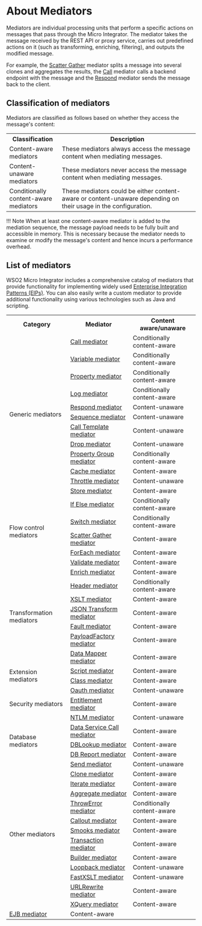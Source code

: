 # About Mediators

Mediators are individual processing units that perform a specific actions on messages that pass through the Micro Integrator. The mediator takes the message received by the REST API or proxy service, carries out predefined actions on it (such as transforming, enriching, filtering), and outputs the modified message. 

For example, the [Scatter Gather]({{base_path}}/reference/mediators/scatter-gather-mediator) mediator splits a message into several clones and aggregates the results, the [Call]({{base_path}}/reference/mediators/call-mediator) mediator calls a backend endpoint with the message and the [Respond]({{base_path}}/reference/mediators/respond-mediator) mediator sends the message back to the client.

## Classification of mediators

Mediators are classified as follows based on whether they access the message's content: 

<table>
  <col width="140">
  <tr>
    <th>Classification</th>
    <th>Description</th>
  </tr>
  <tr>
    <td>Content-aware mediators</td>
    <td>
      These mediators always access the message content when mediating messages.
    </td>
  </tr>
  <tr>
    <td>Content-unaware mediators</td>
    <td>
      These mediators never access the message content when mediating messages.
    </td>
  </tr>
  <tr>
    <td>Conditionally content-aware mediators</td>
    <td>
      These mediators could be either content-aware or content-unaware depending on their usage in the configuration.
    </td>
  </tr>
</table>

!!! Note
    When at least one content-aware mediator is added to the mediation sequence, the message payload needs to be fully built and accessible in memory. This is necessary because the mediator needs to examine or modify the message's content and hence incurs a performance overhead.

## List of mediators

WSO2 Micro Integrator includes a comprehensive catalog of mediators that provide functionality for implementing widely used [Enterprise Integration Patterns (EIPs)]({{base_path}}/learn/enterprise-integration-patterns/eip-overview/). You can also easily write a custom mediator to provide additional functionality using various technologies such as Java and scripting.

<table>
  <tr>
    <th>Category</th>
    <th>Mediator</th>
    <th>Content aware/unaware</th>
  </tr>
  <tr>
    <td rowspan="12">Generic mediators</td>
    <td>
      <a href="{{base_path}}/reference/mediators/call-mediator">Call mediator</a>
    </td>
    <td>Conditionally content-aware</td>
  </tr>
  <tr>
    <td>
      <a href="{{base_path}}/reference/mediators/variable-mediator">Variable mediator</a>
    </td>
    <td>Conditionally content-aware</td>
  </tr>
  <tr>
    <td>
      <a href="{{base_path}}/reference/mediators/property-mediator">Property mediator</a>
    </td>
    <td>Conditionally content-aware</td>
  </tr>
  <tr>
    <td>
      <a href="{{base_path}}/reference/mediators/log-mediator">Log mediator</a>
    </td>
    <td>Conditionally content-aware</td>
  </tr>
  <tr>
    <td>
      <a href="{{base_path}}/reference/mediators/respond-mediator">Respond mediator</a>
    </td>
    <td>Content-unaware</td>
  </tr>
  <tr>
    <td>
      <a href="{{base_path}}/reference/mediators/sequence-mediator">Sequence mediator</a>
    </td>
    <td>Content-unaware</td>
  </tr>
  <tr>
    <td>
      <a href="{{base_path}}/reference/mediators/call-template-mediator">Call Template mediator</a>
    </td>
    <td>Content-unaware</td>
  </tr>
  <tr>
    <td>
      <a href="{{base_path}}/reference/mediators/drop-mediator">Drop mediator</a>
    </td>
    <td>Content-unaware</td>
  </tr>
  <tr>
    <td>
      <a href="{{base_path}}/reference/mediators/property-group-mediator">Property Group mediator</a>
    </td>
    <td>Conditionally content-aware</td>
  </tr>
  <tr>
    <td>
      <a href="{{base_path}}/reference/mediators/cache-mediator">Cache mediator</a>
    </td>
    <td>Content-aware</td>
  </tr>
  <tr>
    <td>
      <a href="{{base_path}}/reference/mediators/throttle-mediator">Throttle mediator</a>
    </td>
    <td>Content-unaware</td>
  </tr>
  <tr>
    <td>
      <a href="{{base_path}}/reference/mediators/store-mediator">Store mediator</a>
    </td>
    <td>Content-aware</td>
  </tr>

  <tr>
    <td rowspan="5">Flow control mediators</td>
    <td>
      <a href="{{base_path}}/reference/mediators/filter-mediator">If Else mediator</a>
    </td>
    <td>Conditionally content-aware</td>
  </tr>
  <tr>
    <td>
      <a href="{{base_path}}/reference/mediators/switch-mediator">Switch mediator</a>
    </td>
    <td>Conditionally content-aware</td>
  </tr>
  <tr>
    <td>
      <a href="{{base_path}}/reference/mediators/scatter-gather-mediator">Scatter Gather mediator</a>
    </td>
    <td>Content-aware</td>
  </tr>
  <tr>
    <td>
      <a href="{{base_path}}/reference/mediators/foreach-mediator">ForEach mediator</a>
    </td>
    <td>Content-aware</td>
  </tr>
  <tr>
    <td>
      <a href="{{base_path}}/reference/mediators/validate-mediator">Validate mediator</a>
    </td>
    <td>Content-aware</td>
  </tr>

  <tr>
    <td rowspan="7">Transformation mediators</td>
    <td>
      <a href="{{base_path}}/reference/mediators/enrich-mediator">Enrich mediator</a>
    </td>
    <td>Content-aware</td>
  </tr>
  <tr>
    <td>
      <a href="{{base_path}}/reference/mediators/header-mediator">Header mediator</a>
    </td>
    <td>Conditionally content-aware</td>
  </tr>
  <tr>
    <td>
      <a href="{{base_path}}/reference/mediators/xslt-mediator">XSLT mediator</a>
    </td>
    <td>Content-aware</td>
  </tr>
  <tr>
    <td>
      <a href="{{base_path}}/reference/mediators/json-transform-mediator">JSON Transform mediator</a>
    </td>
    <td>Content-aware</td>
  </tr>
  <tr>
    <td>
      <a href="{{base_path}}/reference/mediators/fault-mediator">Fault mediator</a>
    </td>
    <td>Content-aware</td>
  </tr>
  <tr>
    <td>
      <a href="{{base_path}}/reference/mediators/payloadfactory-mediator">PayloadFactory mediator</a>
    </td>
    <td>Content-aware</td>
  </tr>
  <tr>
    <td>
      <a href="{{base_path}}/reference/mediators/data-mapper-mediator">Data Mapper mediator</a>
    </td>
    <td>Content-aware</td>
  </tr>

  <tr>
    <td rowspan="2">Extension mediators</td>
    <td>
      <a href="{{base_path}}/reference/mediators/script-mediator">Script mediator</a>
    </td>
    <td>Content-aware</td>
  </tr>
  <tr>
    <td>
      <a href="{{base_path}}/reference/mediators/class-mediator">Class mediator</a>
    </td>
    <td>Content-aware</td>
  </tr>

  <tr>
    <td rowspan="3">Security mediators</td>
    <td>
      <a href="{{base_path}}/reference/mediators/oauth-mediator">Oauth mediator</a>
    </td>
    <td>Content-unaware</td>
  </tr>
  <tr>
    <td>
      <a href="{{base_path}}/reference/mediators/entitlement-mediator">Entitlement mediator</a>
    </td>
    <td>Content-aware</td>
  </tr>
  <tr>
    <td>
      <a href="{{base_path}}/reference/mediators/ntlm-mediator">NTLM mediator</a>
    </td>
    <td>Content-unaware</td>
  </tr>

  <tr>
    <td rowspan="3">Database mediators</td>
    <td>
      <a href="{{base_path}}/reference/mediators/dss-mediator">Data Service Call mediator</a>
    </td>
    <td>Content-aware</td>
  </tr>
  <tr>
    <td>
      <a href="{{base_path}}/reference/mediators/dblookup-mediator">DBLookup mediator</a>
    </td>
    <td>Content-aware</td>
  </tr>
  <tr>
    <td>
      <a href="{{base_path}}/reference/mediators/db-report-mediator">DB Report mediator</a>
    </td>
    <td>Content-aware</td>
  </tr>

  <tr>
    <td rowspan="13">Other mediators</td>
    <td>
      <a href="{{base_path}}/reference/mediators/send-mediator">Send mediator</a>
    </td>
    <td>Content-unaware</td>
  </tr>
  <tr>
    <td>
      <a href="{{base_path}}/reference/mediators/clone-mediator">Clone mediator</a>
    </td>
    <td>Content-aware</td>
  </tr>
  <tr>
    <td>
      <a href="{{base_path}}/reference/mediators/iterate-mediator">Iterate mediator</a>
    </td>
    <td>Content-aware</td>
  </tr>
    <tr>
    <td>
      <a href="{{base_path}}/reference/mediators/aggregate-mediator">Aggregate mediator</a>
    </td>
    <td>Content-aware</td>
  </tr>
  <tr>
    <td>
      <a href="{{base_path}}/reference/mediators/throw-error-mediator">ThrowError mediator</a>
    </td>
    <td>Conditionally content-aware</td>
  </tr>
  <tr>
    <td>
      <a href="{{base_path}}/reference/mediators/callout-mediator">Callout mediator</a>
    </td>
    <td>Content-aware</td>
  </tr>
  <tr>
    <td>
      <a href="{{base_path}}/reference/mediators/smooks-mediator">Smooks mediator</a>
    </td>
    <td>Content-aware</td>
  </tr>
  <tr>
    <td>
      <a href="{{base_path}}/reference/mediators/transaction-mediator">Transaction mediator</a>
    </td>
    <td>Content-aware</td>
  </tr>
  <tr>
    <td>
      <a href="{{base_path}}/reference/mediators/builder-mediator">Builder mediator</a>
    </td>
    <td>Content-aware</td>
  </tr>
  <tr>
    <td>
      <a href="{{base_path}}/reference/mediators/loopback-mediator">Loopback mediator</a>
    </td>
    <td>Content-unaware</td>
  </tr>
  <tr>
    <td>
      <a href="{{base_path}}/reference/mediators/fastxslt-mediator">FastXSLT mediator</a>
    </td>
    <td>Content-unaware</td>
  </tr>
  <tr>
    <td>
      <a href="{{base_path}}/reference/mediators/urlrewrite-mediator">URLRewrite mediator</a>
    </td>
    <td>Content-aware</td>
  </tr>
  <tr>
    <td>
      <a href="{{base_path}}/reference/mediators/xquery-mediator">XQuery mediator</a>
    </td>
    <td>Content-aware</td>
  </tr>
  <tr>
    <td>
      <a href="{{base_path}}/reference/mediators/ejb-mediator">EJB mediator</a>
    </td>
    <td>Content-aware</td>
  </tr>
</table>

